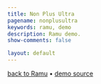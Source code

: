 ```yaml
---
title: Non Plus Ultra
pagename: nonplusultra
keywords: ramu, demo
description: Ramu demo.
show-comments: false

layout: default
---
```

[back to Ramu](../) &#8226; [demo source](https://github.com/HermesPasser/Ramu/tree/master/demos/nonplusultra)   
<script type="text/javascript" src="../ramu-0.7b.js"></script>
<script type="text/javascript" src="game.js"></script>
<script> addCanvasOnMain(); </script>
